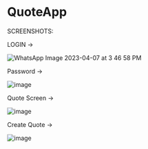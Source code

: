 # QuoteApp

SCREENSHOTS:

LOGIN
->

![WhatsApp Image 2023-04-07 at 3 46 58 PM](https://user-images.githubusercontent.com/92294717/230594111-1b22eb56-947f-4e15-bf25-0b3c44b4930e.jpeg)

Password
->

![image](https://user-images.githubusercontent.com/92294717/230594336-92139adb-e24b-4e48-acb9-9d8634785257.png)

Quote Screen
->

![image](https://user-images.githubusercontent.com/92294717/230595070-882c2ddc-e89c-4fe9-baec-1ce03d03fb2c.png)

Create Quote
->

![image](https://user-images.githubusercontent.com/92294717/230595141-daf108f0-6f06-416d-a766-6f616d602097.png)



